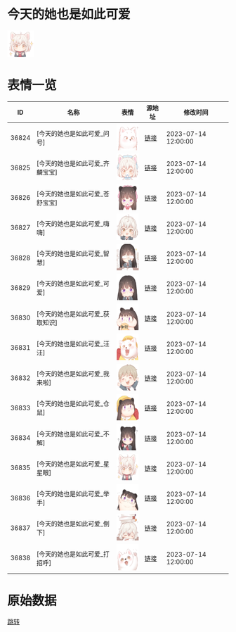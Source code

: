 # 今天的她也是如此可爱

<img src="./cover.png" height="60" alt="cover" />

# 表情一览

|ID|名称|表情|源地址|修改时间|
|----|----|----|----|----|
|36824|[今天的她也是如此可爱_问号]|<img src="./pic/036824_%5B今天的她也是如此可爱_问号%5D.png" height="60" alt="问号"/>|[链接](https://i0.hdslb.com/bfs/garb/6c13cc2e63eb0b5dbf58abcd54299870069cf708.png)|2023-07-14 12:00:00|
|36825|[今天的她也是如此可爱_齐麟宝宝]|<img src="./pic/036825_%5B今天的她也是如此可爱_齐麟宝宝%5D.png" height="60" alt="齐麟宝宝"/>|[链接](https://i0.hdslb.com/bfs/garb/f21557e47dcc890b406ac9822a9ee8f00b445745.png)|2023-07-14 12:00:00|
|36826|[今天的她也是如此可爱_苍舒宝宝]|<img src="./pic/036826_%5B今天的她也是如此可爱_苍舒宝宝%5D.png" height="60" alt="苍舒宝宝"/>|[链接](https://i0.hdslb.com/bfs/garb/81665f0b92963411f0e5e288ca3c81ff09e667c6.png)|2023-07-14 12:00:00|
|36827|[今天的她也是如此可爱_嗨嗨]|<img src="./pic/036827_%5B今天的她也是如此可爱_嗨嗨%5D.png" height="60" alt="嗨嗨"/>|[链接](https://i0.hdslb.com/bfs/garb/f038ef4d12b784fba67e43bd46a852e2c6628e50.png)|2023-07-14 12:00:00|
|36828|[今天的她也是如此可爱_智慧]|<img src="./pic/036828_%5B今天的她也是如此可爱_智慧%5D.png" height="60" alt="智慧"/>|[链接](https://i0.hdslb.com/bfs/garb/5a2c0be7621f1552920c67ee3281d1fdd1b493ad.png)|2023-07-14 12:00:00|
|36829|[今天的她也是如此可爱_可爱]|<img src="./pic/036829_%5B今天的她也是如此可爱_可爱%5D.png" height="60" alt="可爱"/>|[链接](https://i0.hdslb.com/bfs/garb/9a126a9ed6d4e26b29255ab786f36e94182ca3b6.png)|2023-07-14 12:00:00|
|36830|[今天的她也是如此可爱_获取知识]|<img src="./pic/036830_%5B今天的她也是如此可爱_获取知识%5D.png" height="60" alt="获取知识"/>|[链接](https://i0.hdslb.com/bfs/garb/99e858e5be257ef6724a8f60d6d30873d7fbcbcd.png)|2023-07-14 12:00:00|
|36831|[今天的她也是如此可爱_汪汪]|<img src="./pic/036831_%5B今天的她也是如此可爱_汪汪%5D.png" height="60" alt="汪汪"/>|[链接](https://i0.hdslb.com/bfs/garb/f5e469f5c5c9f9ed0cfe7bc41355eea8bb65e226.png)|2023-07-14 12:00:00|
|36832|[今天的她也是如此可爱_我来啦]|<img src="./pic/036832_%5B今天的她也是如此可爱_我来啦%5D.png" height="60" alt="我来啦"/>|[链接](https://i0.hdslb.com/bfs/garb/7cb7fcc6b81f48d08a3843b1eda52d6eff266a95.png)|2023-07-14 12:00:00|
|36833|[今天的她也是如此可爱_仓鼠]|<img src="./pic/036833_%5B今天的她也是如此可爱_仓鼠%5D.png" height="60" alt="仓鼠"/>|[链接](https://i0.hdslb.com/bfs/garb/11cd3dc198a94b0ad3c0b6765153877ec25976a9.png)|2023-07-14 12:00:00|
|36834|[今天的她也是如此可爱_不解]|<img src="./pic/036834_%5B今天的她也是如此可爱_不解%5D.png" height="60" alt="不解"/>|[链接](https://i0.hdslb.com/bfs/garb/80777ce824ba0b5dc3668a703045a1e06ea13697.png)|2023-07-14 12:00:00|
|36835|[今天的她也是如此可爱_星星眼]|<img src="./pic/036835_%5B今天的她也是如此可爱_星星眼%5D.png" height="60" alt="星星眼"/>|[链接](https://i0.hdslb.com/bfs/garb/400fa7c5d2c6d92d16df1af87382228adc5ef9fd.png)|2023-07-14 12:00:00|
|36836|[今天的她也是如此可爱_举手]|<img src="./pic/036836_%5B今天的她也是如此可爱_举手%5D.png" height="60" alt="举手"/>|[链接](https://i0.hdslb.com/bfs/garb/b1c12294707af7564b079d118df5595b38ace180.png)|2023-07-14 12:00:00|
|36837|[今天的她也是如此可爱_倒下]|<img src="./pic/036837_%5B今天的她也是如此可爱_倒下%5D.png" height="60" alt="倒下"/>|[链接](https://i0.hdslb.com/bfs/garb/5b4bbb1128a4ee3daaca289f32e3ee9ee27f4988.png)|2023-07-14 12:00:00|
|36838|[今天的她也是如此可爱_打招呼]|<img src="./pic/036838_%5B今天的她也是如此可爱_打招呼%5D.png" height="60" alt="打招呼"/>|[链接](https://i0.hdslb.com/bfs/garb/4fdd821ccd2622b093ad56c86a126bc93ae15e76.png)|2023-07-14 12:00:00|

# 原始数据

[跳转](./raw.json)

